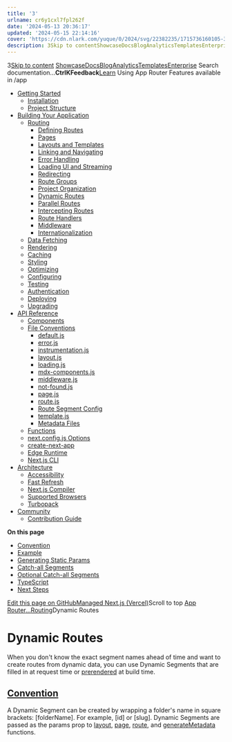 ```yaml
---
title: '3'
urlname: cr6y1cxl7fpl262f
date: '2024-05-13 20:36:17'
updated: '2024-05-15 22:14:16'
cover: 'https://cdn.nlark.com/yuque/0/2024/svg/22382235/1715736160105-35ac00d3-d496-46b6-9100-48b7aca105e1.svg'
description: 3Skip to contentShowcaseDocsBlogAnalyticsTemplatesEnterpriseSearch documentation...CtrlKFeedbackLearnUsing App RouterFeatures available in /appGett...
---
```

3[Skip to content](https://nextjs.org/docs/app/building-your-application/routing/dynamic-routes#geist-skip-nav)
[Showcase](https://nextjs.org/showcase)[Docs](https://nextjs.org/docs)[Blog](https://nextjs.org/blog)[Analytics](https://vercel.com/analytics?utm_source=next-site&utm_medium=navbar&utm_campaign=next_site_nav_analytics)[Templates](https://vercel.com/templates/next.js?utm_source=next-site&utm_medium=navbar&utm_campaign=next_site_nav_templates)[Enterprise](https://vercel.com/contact/sales/nextjs?utm_source=next-site&utm_medium=navbar&utm_campaign=next_site_nav_enterprise)
Search documentation...**CtrlKFeedback**[Learn](https://nextjs.org/learn?utm_source=next-site&utm_medium=navbar&utm_campaign=docs_app_building-your-application_routing_dynamic-routes)
Using App Router
Features available in /app

- [Getting Started](https://nextjs.org/docs/getting-started)
   - [Installation](https://nextjs.org/docs/getting-started/installation)
   - [Project Structure](https://nextjs.org/docs/getting-started/project-structure)
- [Building Your Application](https://nextjs.org/docs/app/building-your-application)
   - [Routing](https://nextjs.org/docs/app/building-your-application/routing)
      - [Defining Routes](https://nextjs.org/docs/app/building-your-application/routing/defining-routes)
      - [Pages](https://nextjs.org/docs/app/building-your-application/routing/pages)
      - [Layouts and Templates](https://nextjs.org/docs/app/building-your-application/routing/layouts-and-templates)
      - [Linking and Navigating](https://nextjs.org/docs/app/building-your-application/routing/linking-and-navigating)
      - [Error Handling](https://nextjs.org/docs/app/building-your-application/routing/error-handling)
      - [Loading UI and Streaming](https://nextjs.org/docs/app/building-your-application/routing/loading-ui-and-streaming)
      - [Redirecting](https://nextjs.org/docs/app/building-your-application/routing/redirecting)
      - [Route Groups](https://nextjs.org/docs/app/building-your-application/routing/route-groups)
      - [Project Organization](https://nextjs.org/docs/app/building-your-application/routing/colocation)
      - [Dynamic Routes](https://nextjs.org/docs/app/building-your-application/routing/dynamic-routes)
      - [Parallel Routes](https://nextjs.org/docs/app/building-your-application/routing/parallel-routes)
      - [Intercepting Routes](https://nextjs.org/docs/app/building-your-application/routing/intercepting-routes)
      - [Route Handlers](https://nextjs.org/docs/app/building-your-application/routing/route-handlers)
      - [Middleware](https://nextjs.org/docs/app/building-your-application/routing/middleware)
      - [Internationalization](https://nextjs.org/docs/app/building-your-application/routing/internationalization)
   - [Data Fetching](https://nextjs.org/docs/app/building-your-application/data-fetching)
   - [Rendering](https://nextjs.org/docs/app/building-your-application/rendering)
   - [Caching](https://nextjs.org/docs/app/building-your-application/caching)
   - [Styling](https://nextjs.org/docs/app/building-your-application/styling)
   - [Optimizing](https://nextjs.org/docs/app/building-your-application/optimizing)
   - [Configuring](https://nextjs.org/docs/app/building-your-application/configuring)
   - [Testing](https://nextjs.org/docs/app/building-your-application/testing)
   - [Authentication](https://nextjs.org/docs/app/building-your-application/authentication)
   - [Deploying](https://nextjs.org/docs/app/building-your-application/deploying)
   - [Upgrading](https://nextjs.org/docs/app/building-your-application/upgrading)
- [API Reference](https://nextjs.org/docs/app/api-reference)
   - [Components](https://nextjs.org/docs/app/api-reference/components)
   - [File Conventions](https://nextjs.org/docs/app/api-reference/file-conventions)
      - [default.js](https://nextjs.org/docs/app/api-reference/file-conventions/default)
      - [error.js](https://nextjs.org/docs/app/api-reference/file-conventions/error)
      - [instrumentation.js](https://nextjs.org/docs/app/api-reference/file-conventions/instrumentation)
      - [layout.js](https://nextjs.org/docs/app/api-reference/file-conventions/layout)
      - [loading.js](https://nextjs.org/docs/app/api-reference/file-conventions/loading)
      - [mdx-components.js](https://nextjs.org/docs/app/api-reference/file-conventions/mdx-components)
      - [middleware.js](https://nextjs.org/docs/app/api-reference/file-conventions/middleware)
      - [not-found.js](https://nextjs.org/docs/app/api-reference/file-conventions/not-found)
      - [page.js](https://nextjs.org/docs/app/api-reference/file-conventions/page)
      - [route.js](https://nextjs.org/docs/app/api-reference/file-conventions/route)
      - [Route Segment Config](https://nextjs.org/docs/app/api-reference/file-conventions/route-segment-config)
      - [template.js](https://nextjs.org/docs/app/api-reference/file-conventions/template)
      - [Metadata Files](https://nextjs.org/docs/app/api-reference/file-conventions/metadata)
   - [Functions](https://nextjs.org/docs/app/api-reference/functions)
   - [next.config.js Options](https://nextjs.org/docs/app/api-reference/next-config-js)
   - [create-next-app](https://nextjs.org/docs/app/api-reference/create-next-app)
   - [Edge Runtime](https://nextjs.org/docs/app/api-reference/edge)
   - [Next.js CLI](https://nextjs.org/docs/app/api-reference/next-cli)
- [Architecture](https://nextjs.org/docs/architecture)
   - [Accessibility](https://nextjs.org/docs/architecture/accessibility)
   - [Fast Refresh](https://nextjs.org/docs/architecture/fast-refresh)
   - [Next.js Compiler](https://nextjs.org/docs/architecture/nextjs-compiler)
   - [Supported Browsers](https://nextjs.org/docs/architecture/supported-browsers)
   - [Turbopack](https://nextjs.org/docs/architecture/turbopack)
- [Community](https://nextjs.org/docs/community)
   - [Contribution Guide](https://nextjs.org/docs/community/contribution-guide)

**On this page**

- [Convention](https://nextjs.org/docs/app/building-your-application/routing/dynamic-routes#convention)
- [Example](https://nextjs.org/docs/app/building-your-application/routing/dynamic-routes#example)
- [Generating Static Params](https://nextjs.org/docs/app/building-your-application/routing/dynamic-routes#generating-static-params)
- [Catch-all Segments](https://nextjs.org/docs/app/building-your-application/routing/dynamic-routes#catch-all-segments)
- [Optional Catch-all Segments](https://nextjs.org/docs/app/building-your-application/routing/dynamic-routes#optional-catch-all-segments)
- [TypeScript](https://nextjs.org/docs/app/building-your-application/routing/dynamic-routes#typescript)
- [Next Steps](https://nextjs.org/docs/app/building-your-application/routing/dynamic-routes#next-steps)

[Edit this page on GitHub](https://github.com/vercel/next.js/edit/canary/docs/02-app/01-building-your-application/01-routing/10-dynamic-routes.mdx)[Managed Next.js (Vercel)](https://vercel.com/solutions/nextjs?utm_source=next_site&utm_medium=web&utm_campaign=managed_nextjs_solutions_page)Scroll to top
[App Router](https://nextjs.org/docs/app)[...](https://nextjs.org/docs/app/building-your-application)[Routing](https://nextjs.org/docs/app/building-your-application/routing)Dynamic Routes
# Dynamic Routes
When you don't know the exact segment names ahead of time and want to create routes from dynamic data, you can use Dynamic Segments that are filled in at request time or [prerendered](https://nextjs.org/docs/app/building-your-application/routing/dynamic-routes#generating-static-params) at build time.
## [Convention](https://nextjs.org/docs/app/building-your-application/routing/dynamic-routes#convention)
A Dynamic Segment can be created by wrapping a folder's name in square brackets: [folderName]. For example, [id] or [slug].
Dynamic Segments are passed as the params prop to [layout](https://nextjs.org/docs/app/api-reference/file-conventions/layout), [page](https://nextjs.org/docs/app/api-reference/file-conventions/page), [route](https://nextjs.org/docs/app/building-your-application/routing/route-handlers), and [generateMetadata](https://nextjs.org/docs/app/api-reference/functions/generate-metadata#generatemetadata-function) functions.

